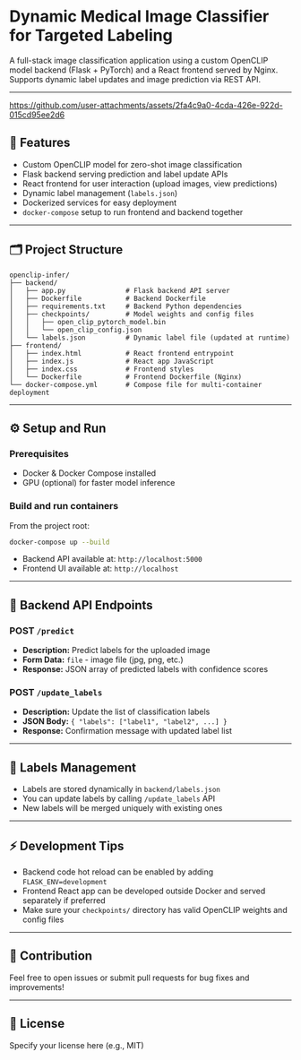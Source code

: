 
# Dynamic Medical Image Classifier for Targeted Labeling

A full-stack image classification application using a custom OpenCLIP model backend (Flask + PyTorch) and a React frontend served by Nginx. Supports dynamic label updates and image prediction via REST API.

---


https://github.com/user-attachments/assets/2fa4c9a0-4cda-426e-922d-015cd95ee2d6

## 🚀 Features

- Custom OpenCLIP model for zero-shot image classification
- Flask backend serving prediction and label update APIs
- React frontend for user interaction (upload images, view predictions)
- Dynamic label management (`labels.json`)
- Dockerized services for easy deployment
- `docker-compose` setup to run frontend and backend together

---





## 🗂️ Project Structure

```
openclip-infer/
├── backend/
│   ├── app.py               # Flask backend API server
│   ├── Dockerfile           # Backend Dockerfile
│   ├── requirements.txt     # Backend Python dependencies
│   ├── checkpoints/         # Model weights and config files
│   │   ├── open_clip_pytorch_model.bin
│   │   └── open_clip_config.json
│   └── labels.json          # Dynamic label file (updated at runtime)
├── frontend/
│   ├── index.html           # React frontend entrypoint
│   ├── index.js             # React app JavaScript
│   ├── index.css            # Frontend styles
│   └── Dockerfile           # Frontend Dockerfile (Nginx)
└── docker-compose.yml       # Compose file for multi-container deployment
```

---

## ⚙️ Setup and Run

### Prerequisites

- Docker & Docker Compose installed
- GPU (optional) for faster model inference

### Build and run containers

From the project root:

```bash
docker-compose up --build
```

- Backend API available at: `http://localhost:5000`
- Frontend UI available at: `http://localhost`

---

## 🔧 Backend API Endpoints

### POST `/predict`

- **Description:** Predict labels for the uploaded image
- **Form Data:** `file` - image file (jpg, png, etc.)
- **Response:** JSON array of predicted labels with confidence scores

### POST `/update_labels`

- **Description:** Update the list of classification labels
- **JSON Body:** `{ "labels": ["label1", "label2", ...] }`
- **Response:** Confirmation message with updated label list

---

## 📁 Labels Management

- Labels are stored dynamically in `backend/labels.json`
- You can update labels by calling `/update_labels` API
- New labels will be merged uniquely with existing ones

---

## ⚡ Development Tips

- Backend code hot reload can be enabled by adding `FLASK_ENV=development`
- Frontend React app can be developed outside Docker and served separately if preferred
- Make sure your `checkpoints/` directory has valid OpenCLIP weights and config files

---

## 🤝 Contribution

Feel free to open issues or submit pull requests for bug fixes and improvements!

---

## 📄 License

Specify your license here (e.g., MIT)
